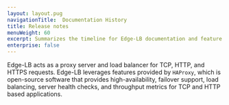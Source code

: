 ```yaml
---
layout: layout.pug
navigationTitle:  Documentation History
title: Release notes
menuWeight: 60
excerpt: Summarizes the timeline for Edge-LB documentation and feature updates
enterprise: false
---
```


Edge-LB acts as a proxy server and load balancer for TCP, HTTP, and HTTPS requests. Edge-LB leverages features provided by `HAProxy`, which is open-source software that provides high-availability, failover support, load balancing, server health checks, and throughput metrics for TCP and HTTP based applications.


